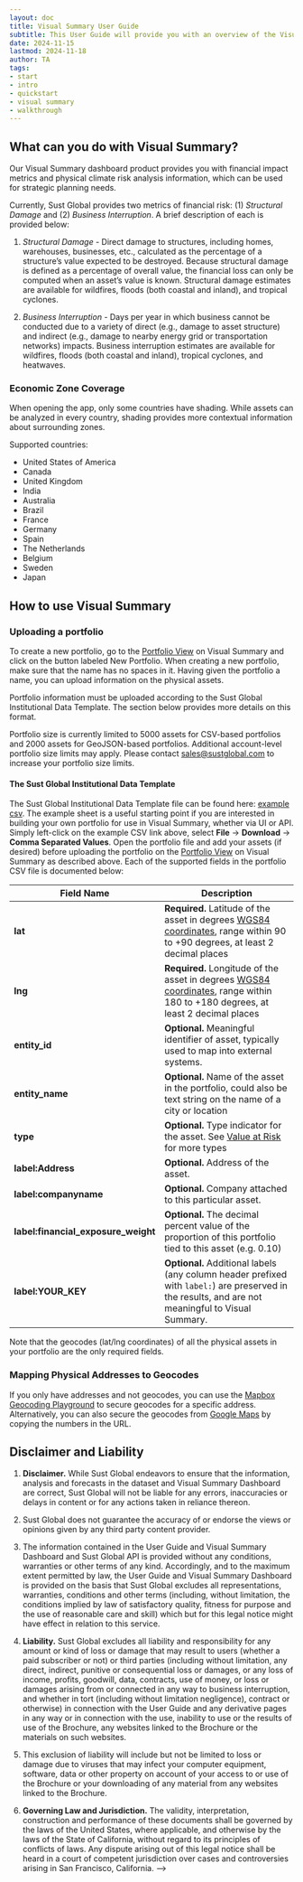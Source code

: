 ```yaml
---
layout: doc
title: Visual Summary User Guide
subtitle: This User Guide will provide you with an overview of the Visual Summary dashboard, a step-by-step guide of how to upload your assets, and how to interpret the visualization of the data.
date: 2024-11-15
lastmod: 2024-11-18
author: TA
tags:
- start
- intro
- quickstart
- visual summary
- walkthrough
---
```



## What can you do with Visual Summary?

Our Visual Summary dashboard product provides you with financial impact metrics and physical climate risk analysis information, which can be used for strategic planning needs.

Currently, Sust Global provides two metrics of financial risk: (1) <i>Structural Damage</i> and (2) <i>Business Interruption</i>. A brief description of each is provided below:

1. <i>Structural Damage</i> - Direct damage to structures, including homes, warehouses, businesses, etc., calculated as the percentage of a structure’s value expected to be destroyed. Because structural damage is defined as a percentage of overall value, the financial loss can only be computed when an asset’s value is known. Structural damage estimates are available for wildfires, floods (both coastal and inland), and tropical cyclones.

2. <i>Business Interruption</i> - Days per year in which business cannot be conducted due to a variety of direct (e.g., damage to asset structure) and indirect (e.g., damage to nearby energy grid or transportation networks) impacts. Business interruption estimates are available for wildfires, floods (both coastal and inland), tropical cyclones, and heatwaves.

### Economic Zone Coverage

When opening the app, only some countries have shading. While assets can be analyzed in every country, shading provides more contextual information about surrounding zones.

Supported countries:

- United States of America
- Canada
- United Kingdom
- India
- Australia
- Brazil
- France
- Germany
- Spain
- The Netherlands
- Belgium
- Sweden
- Japan

## How to use Visual Summary

### Uploading a portfolio

To create a new portfolio, go to the [Portfolio View](https://finance.sustglobal.io/portfolios) on Visual Summary and click on the button labeled New Portfolio. When creating a new portfolio, make sure that the name has no spaces in it. Having given the portfolio a name, you can upload information on the physical assets.

Portfolio information must be uploaded according to the Sust Global Institutional Data Template. The section below provides more details on this format.

Portfolio size is currently limited to 5000 assets for CSV-based portfolios and 2000 assets for GeoJSON-based portfolios. Additional account-level portfolio size limits may apply. Please contact [sales@sustglobal.com](mailto:sales@sustglobal.com) to increase your portfolio size limits.

#### The Sust Global Institutional Data Template

The Sust Global Institutional Data Template file can be found here: [example csv](https://docs.google.com/spreadsheets/d/1JKOk85TFckIgRuvdljzXZLV2pf-ZOj0NNoKYmqdkWBk/edit?usp=sharing). The example sheet is a useful starting point if you are interested in building your own portfolio for use in Visual Summary, whether via UI or API. Simply left-click on the example CSV link above, select **File** -> **Download** -> **Comma Separated Values**. Open the portfolio file and add your assets (if desired) before uploading the portfolio on the [Portfolio View](https://finance.sustglobal.io/portfolios) on Visual Summary as described above. Each of the supported fields in the portfolio CSV file is documented below:


| Field Name | Description |
| - | - |
| **lat**           | **Required.** Latitude of the asset in degrees [WGS84 coordinates](https://spatialreference.org/ref/epsg/4326/), range within 90 to +90 degrees, at least 2 decimal places
| **lng**           | **Required.** Longitude of the asset in degrees [WGS84 coordinates](https://spatialreference.org/ref/epsg/4326/), range within 180 to +180 degrees, at least 2 decimal places
| **entity_id**     | **Optional.** Meaningful identifier of asset, typically used to map into external systems.
| **entity_name**   | **Optional.** Name of the asset in the portfolio, could also be text string on the name of a city or location
| **type**          | **Optional.** Type indicator for the asset. See [Value at Risk](/value-at-risk#available-asset-types) for more types
| **label:Address** | **Optional.** Address of the asset.
| **label:companyname**| **Optional.** Company attached to this particular asset.
| **label:financial_exposure_weight**   | **Optional.** The decimal percent value of the proportion of this portfolio tied to this asset (e.g. 0.10)
| **label:YOUR_KEY**   | **Optional.** Additional labels (any column header prefixed with `label:`) are preserved in the results, and are not meaningful to Visual Summary.

Note that the geocodes (lat/lng coordinates) of all the physical assets in your portfolio are the only required fields.

### Mapping Physical Addresses to Geocodes

If you only have addresses and not geocodes, you can use the [Mapbox Geocoding Playground](https://docs.mapbox.com/playground/geocoding/) to secure geocodes for a specific address. Alternatively, you can also secure the geocodes from [Google Maps](https://www.google.com/maps) by copying the numbers in the URL. 

## Disclaimer and Liability

1. **Disclaimer.** While Sust Global endeavors to ensure that the information, analysis and forecasts in the dataset and Visual Summary Dashboard are correct, Sust Global will not be liable for any errors, inaccuracies or delays in content or for any actions taken in reliance thereon. 

2. Sust Global does not guarantee the accuracy of or endorse the views or opinions given by any third party content provider.

3. The information contained in the User Guide and Visual Summary Dashboard and Sust Global API is provided without any conditions, warranties or other terms of any kind. Accordingly, and to the maximum extent permitted by law, the User Guide and Visual Summary Dashboard is provided on the basis that Sust Global excludes all representations, warranties, conditions and other terms (including, without limitation, the conditions implied by law of satisfactory quality, fitness for purpose and the use of reasonable care and skill) which but for this legal notice might have effect in relation to this service.

4. **Liability.** Sust Global excludes all liability and responsibility for any amount or kind of loss or damage that may result to users (whether a paid subscriber or not) or third parties (including without limitation, any direct, indirect, punitive or consequential loss or damages, or any loss of income, profits, goodwill, data, contracts, use of money, or loss or damages arising from or connected in any way to business interruption, and whether in tort (including without limitation negligence), contract or otherwise) in connection with the User Guide and any derivative pages in any way or in connection with the use, inability to use or the results of use of the Brochure, any websites linked to the Brochure or the materials on such websites.

5. This exclusion of liability will include but not be limited to loss or damage due to viruses that may infect your computer equipment, software, data or other property on account of your access to or use of the Brochure or your downloading of any material from any websites linked to the Brochure.

6. **Governing Law and Jurisdiction.** The validity, interpretation, construction and performance of these documents shall be governed by the laws of the United States, where applicable, and otherwise by the laws of the State of California, without regard to its principles of conflicts of laws. Any dispute arising out of this legal notice shall be heard in a court of competent jurisdiction over cases and controversies arising in San Francisco, California.  -->
